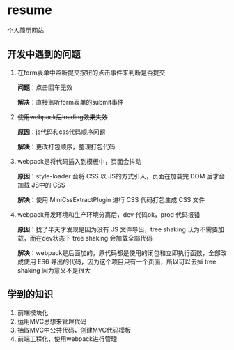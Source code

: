 # resume
个人简历网站

## 开发中遇到的问题

1. ~~在form表单中监听提交按钮的点击事件来判断是否提交~~

   **问题**：点击回车无效

   **解决**：直接监听form表单的submit事件

2. ~~使用webpack后loading效果失效~~

   **原因**：js代码和css代码顺序问题

   **解决**：更改打包顺序，整理打包代码

3. webpack是将代码插入到模板中，页面会抖动

   **原因**：style-loader 会将 CSS 以 JS的方式引入，页面在加载完 DOM 后才会加载 JS中的 CSS

   **解决**：使用 MiniCssExtractPlugin 进行 CSS 代码打包生成 CSS 文件

4. webpack开发环境和生产环境分离后，dev 代码ok，prod 代码报错

   **原因**：找了半天才发现是因为没有 JS 文件导出，tree shaking 认为不需要加载，而在dev状态下 tree shaking 会加载全部代码

   **解决**：webpack是后面加的，原代码都是使用的闭包和立即执行函数，全部改成使用 ES6 导出的代码，因为这个项目只有一个页面，所以可以去掉 tree shaking 因为意义不是很大

##  学到的知识

1. 前端模块化
2. 运用MVC思想来管理代码
3. 抽取MVC中公共代码，创建MVC代码模板
4. 前端工程化，使用webpack进行管理